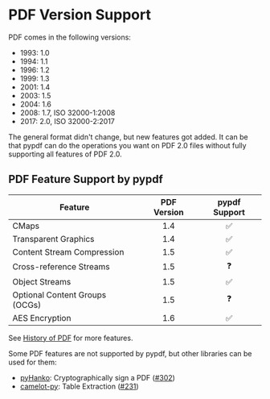 # PDF Version Support

PDF comes in the following versions:

* 1993: 1.0
* 1994: 1.1
* 1996: 1.2
* 1999: 1.3
* 2001: 1.4
* 2003: 1.5
* 2004: 1.6
* 2008: 1.7, ISO 32000-1:2008
* 2017: 2.0, ISO 32000-2:2017

The general format didn't change, but new features got added. It can be that
pypdf can do the operations you want on PDF 2.0 files without fully supporting
all features of PDF 2.0.

## PDF Feature Support by pypdf

| Feature                                 | PDF Version | pypdf Support  |
| --------------------------------------- |:-----------:|:--------------:|
| CMaps                                   | 1.4         | ✅             |
| Transparent Graphics                    | 1.4         | ✅             |
| Content Stream Compression              | 1.5         | ✅             |
| Cross-reference Streams                 | 1.5         | ❓             |
| Object Streams                          | 1.5         | ✅             |
| Optional Content Groups (OCGs)          | 1.5         | ❓             |
| AES Encryption                          | 1.6         | ✅             |

See [History of PDF](https://en.wikipedia.org/wiki/History_of_PDF) for more
features.

Some PDF features are not supported by pypdf, but other libraries can be used
for them:

* [pyHanko](https://pyhanko.readthedocs.io/en/latest/index.html): Cryptographically sign a PDF ([#302](https://github.com/py-pdf/pypdf/issues/302))
* [camelot-py](https://pypi.org/project/camelot-py/): Table Extraction ([#231](https://github.com/py-pdf/pypdf/issues/231))
